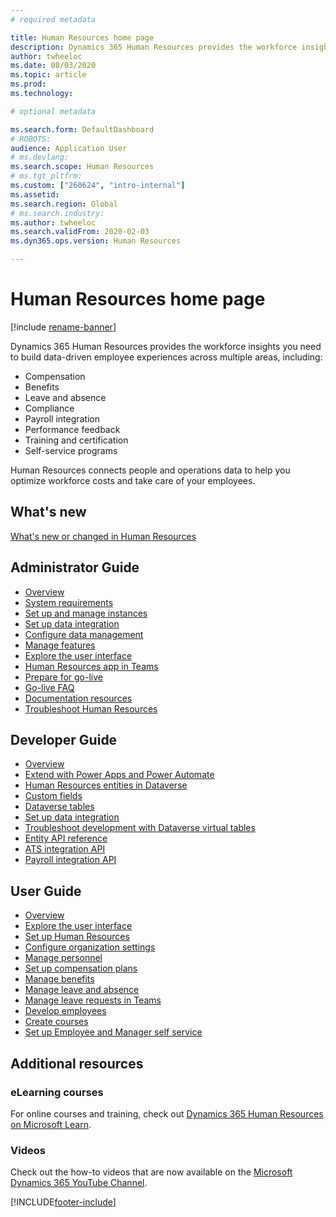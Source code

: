 ```yaml
---
# required metadata

title: Human Resources home page
description: Dynamics 365 Human Resources provides the workforce insights you need to build data-driven employee experiences across multiple areas.
author: twheeloc
ms.date: 08/03/2020
ms.topic: article
ms.prod: 
ms.technology: 

# optional metadata

ms.search.form: DefaultDashboard
# ROBOTS: 
audience: Application User
# ms.devlang: 
ms.search.scope: Human Resources
# ms.tgt_pltfrm: 
ms.custom: ["260624", "intro-internal"]
ms.assetid: 
ms.search.region: Global
# ms.search.industry: 
ms.author: twheeloc
ms.search.validFrom: 2020-02-03
ms.dyn365.ops.version: Human Resources

---
```


# Human Resources home page

[!include [rename-banner](~/includes/cc-data-platform-banner.md)]

Dynamics 365 Human Resources provides the workforce insights you need to build data-driven employee experiences across multiple areas, including:

- Compensation
- Benefits
- Leave and absence
- Compliance
- Payroll integration
- Performance feedback
- Training and certification
- Self-service programs

Human Resources connects people and operations data to help you optimize workforce costs and take care of your employees.

## What's new

[What's new or changed in Human Resources](hr-admin-whats-new.md)

## Administrator Guide

- [Overview](hr-admin-overview.md)</br>
- [System requirements](hr-admin-system-requirements.md)</br>
- [Set up and manage instances](hr-admin-setup-provision.md)</br>
- [Set up data integration](hr-admin-integration-choose-technology.md)</br>
- [Configure data management](../fin-ops-core/dev-itpro/data-entities/data-entities-data-packages.md?toc=/dynamics365/human-resources/toc.json)</br>
- [Manage features](hr-admin-manage-features.md)</br>
- [Explore the user interface](../fin-ops-core/fin-ops/get-started/user-interface-elements.md?toc=/dynamics365/human-resources/toc.json)</br>
- [Human Resources app in Teams](hr-admin-teams-leave-app.md)</br>
- [Prepare for go-live](hr-admin-go-live-prepare.md)</br>
- [Go-live FAQ](hr-admin-go-live-faq.md)</br>
- [Documentation resources](../fin-ops-core/fin-ops/get-started/help-overview.md?toc=/dynamics365/human-resources/toc.json)</br>
- [Troubleshoot Human Resources](../fin-ops-core/dev-itpro/lifecycle-services/lcs-support.md)

## Developer Guide

- [Overview](hr-developer-overview.md)</br>
- [Extend with Power Apps and Power Automate](hr-developer-power-apps.md)</br>
- [Human Resources entities in Dataverse](hr-developer-entities.md)</br>
- [Custom fields](hr-developer-custom-fields.md)</br>
- [Dataverse tables](hr-developer-entities.md)</br>
- [Set up data integration](hr-admin-integration-choose-technology.md)</br>
- [Troubleshoot development with Dataverse virtual tables](hr-developer-optimize-virtual-table-queries.md)</br>
- [Entity API reference](hr-developer-api-authentication.md)</br>
- [ATS integration API](hr-admin-integration-ats-api-introduction.md)</br>
- [Payroll integration API](hr-admin-integration-payroll-api-introduction.md)

## User Guide

- [Overview](hr-hrpro-overview.md)</br>
- [Explore the user interface](../fin-ops-core/fin-ops/get-started/user-interface-elements.md?toc=/dynamics365/human-resources/toc.json)</br>
- [Set up Human Resources](hr-setup-parameters.md)</br>
- [Configure organization settings](../fin-ops-core/fin-ops/organization-administration/organization-administration-home-page.md?toc=/dynamics365/human-resources/toc.json)</br>
- [Manage personnel](hr-personnel-departments-jobs-positions.md)</br>
- [Set up compensation plans](hr-compensation-overview.md)</br>
- [Manage benefits](hr-benefits-management-overview.md)</br>
- [Manage leave and absence](hr-leave-and-absence-overview.md)</br>
- [Manage leave requests in Teams](hr-teams-leave-app.md)</br>
- [Develop employees](hr-develop-performance-management-overview.md)</br>
- [Create courses](hr-learning-courses.md)</br>
- [Set up Employee and Manager self service](hr-employee-manager-self-service-overview.md)

## Additional resources

### eLearning courses
For online courses and training, check out [Dynamics 365 Human Resources on Microsoft Learn](//learn/browse/?products=dynamics-human-resources&expanded=dynamics-365).

### Videos

Check out the how-to videos that are now available on the [Microsoft Dynamics 365 YouTube Channel](https://www.youtube.com/channel/UCJGCg4rB3QSs8y_1FquelBQ).

[!INCLUDE[footer-include](../includes/footer-banner.md)]
